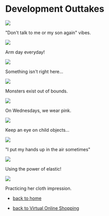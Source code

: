 # Development Outtakes


<div class="gallery">
  <div>
    <img src="/images/VOS/child.PNG">
    <p>"Don't talk to me or my son again" vibes. </p>
  </div>
  <div>
    <img src="/images/VOS/broken.PNG">
    <p>Arm day everyday! </p>
  </div>
  <div>
    <img src="/images/VOS/shoulderWhat.PNG">
    <p>Something isn't right here... </p>
  </div>
  <div>
    <img src="/images/VOS/scary.PNG">
    <p>Monsters exist out of bounds. </p>
  </div>
  <div>
    <img src="/images/VOS/brokenMesh.PNG">
    <p>On Wednesdays, we wear pink.  </p>
  </div>
  <div>
    <img src="/images/VOS/helpme.PNG">
    <p>Keep an eye on child objects...   </p>
  </div>
  <div>
    <img src="/images/VOS/handsup.PNG">
    <p>"I put my hands up in the air sometimes"  </p>
  </div>
  <div>
    <img src="/images/VOS/spider.PNG">
    <p>Using the power of elastic! </p>
  </div>
  <div>
    <img src="/images/VOS/ballet.PNG">
    <p>Practicing her cloth impression.  </p>
  </div>


- [back to home](./index)

- [back to Virtual Online Shopping](/markdown/blog/vosBlog.html)